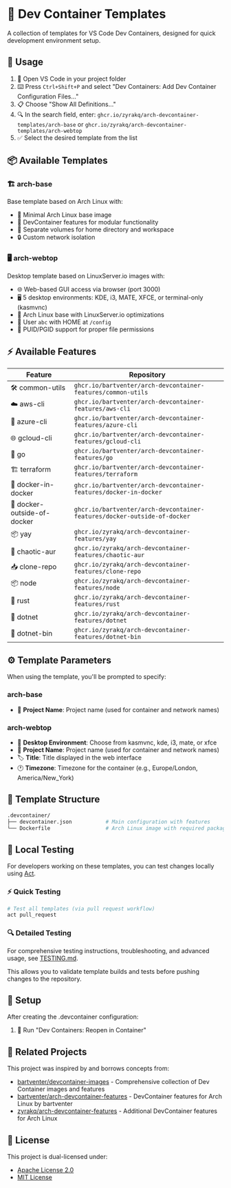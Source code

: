 # 🐳 Dev Container Templates

A collection of templates for VS Code Dev Containers, designed for quick development environment setup.

## 🚀 Usage

1. 📂 Open VS Code in your project folder
2. ⌨️ Press `Ctrl+Shift+P` and select "Dev Containers: Add Dev Container Configuration Files..."
3. 📋 Choose "Show All Definitions..."
4. 🔍 In the search field, enter: `ghcr.io/zyrakq/arch-devcontainer-templates/arch-base` or `ghcr.io/zyrakq/arch-devcontainer-templates/arch-webtop`
5. ✅ Select the desired template from the list

## 📦 Available Templates

### 🏗️ arch-base

Base template based on Arch Linux with:

- 🐧 Minimal Arch Linux base image
- 🔧 DevContainer features for modular functionality
- 💾 Separate volumes for home directory and workspace
- 🔒 Custom network isolation

### 🖥️ arch-webtop

Desktop template based on LinuxServer.io images with:

- 🌐 Web-based GUI access via browser (port 3000)
- 🖥️ 5 desktop environments: KDE, i3, MATE, XFCE, or terminal-only (kasmvnc)
- 🐧 Arch Linux base with LinuxServer.io optimizations
- 👤 User `abc` with HOME at `/config`
- 🔧 PUID/PGID support for proper file permissions

## ⚡ Available Features

| Feature | Repository |
|---------|------------|
| 🛠️ common-utils | `ghcr.io/bartventer/arch-devcontainer-features/common-utils` |
| ☁️ aws-cli | `ghcr.io/bartventer/arch-devcontainer-features/aws-cli` |
| 🔵 azure-cli | `ghcr.io/bartventer/arch-devcontainer-features/azure-cli` |
| 🌐 gcloud-cli | `ghcr.io/bartventer/arch-devcontainer-features/gcloud-cli` |
| 🐹 go | `ghcr.io/bartventer/arch-devcontainer-features/go` |
| 🏗️ terraform | `ghcr.io/bartventer/arch-devcontainer-features/terraform` |
| 🐳 docker-in-docker | `ghcr.io/bartventer/arch-devcontainer-features/docker-in-docker` |
| 🔗 docker-outside-of-docker | `ghcr.io/bartventer/arch-devcontainer-features/docker-outside-of-docker` |
| 📦 yay | `ghcr.io/zyrakq/arch-devcontainer-features/yay` |
| 🎨 chaotic-aur | `ghcr.io/zyrakq/arch-devcontainer-features/chaotic-aur` |
| 📥 clone-repo | `ghcr.io/zyrakq/arch-devcontainer-features/clone-repo` |
| 📦 node | `ghcr.io/zyrakq/arch-devcontainer-features/node` |
| 🦀 rust | `ghcr.io/zyrakq/arch-devcontainer-features/rust` |
| 🔷 dotnet | `ghcr.io/zyrakq/arch-devcontainer-features/dotnet` |
| 🔷 dotnet-bin | `ghcr.io/zyrakq/arch-devcontainer-features/dotnet-bin` |

## ⚙️ Template Parameters

When using the template, you'll be prompted to specify:

### arch-base

- 📝 **Project Name**: Project name (used for container and network names)

### arch-webtop

- 🎨 **Desktop Environment**: Choose from kasmvnc, kde, i3, mate, or xfce
- 📝 **Project Name**: Project name (used for container and network names)
- 🏷️ **Title**: Title displayed in the web interface
- 🕐 **Timezone**: Timezone for the container (e.g., Europe/London, America/New_York)

## 📁 Template Structure

```sh
.devcontainer/
├── devcontainer.json           # Main configuration with features
└── Dockerfile                  # Arch Linux image with required packages
```

## 🧪 Local Testing

For developers working on these templates, you can test changes locally using [Act](https://github.com/nektos/act).

### ⚡ Quick Testing

```bash
# Test all templates (via pull request workflow)
act pull_request
```

### 🔍 Detailed Testing

For comprehensive testing instructions, troubleshooting, and advanced usage, see [TESTING.md](TESTING.md).

This allows you to validate template builds and tests before pushing changes to the repository.

## 🔧 Setup

After creating the .devcontainer configuration:

1. 🔄 Run "Dev Containers: Reopen in Container"

## 🔗 Related Projects

This project was inspired by and borrows concepts from:

- [bartventer/devcontainer-images](https://github.com/bartventer/devcontainer-images/) - Comprehensive collection of Dev Container images and features
- [bartventer/arch-devcontainer-features](https://github.com/bartventer/arch-devcontainer-features/) - DevContainer features for Arch Linux by bartventer
- [zyrakq/arch-devcontainer-features](https://github.com/zyrakq/arch-devcontainer-features/) - Additional DevContainer features for Arch Linux

## 📄 License

This project is dual-licensed under:

- [Apache License 2.0](LICENSE-APACHE)
- [MIT License](LICENSE-MIT)
